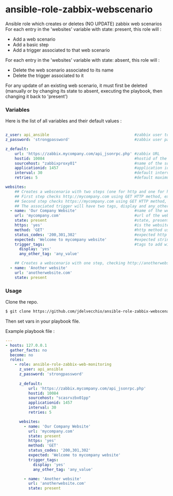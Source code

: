 # ansible-role-zabbix-webscenario

Ansible role which creates or deletes (NO UPDATE) zabbix web scenarios
For each entry in the 'websites' variable with state: present, this role will :

* Add a web scenario
* Add a basic step
* Add a trigger associated to that web scenario

For each entry in the 'websites' variable with state: absent, this role will :
* Delete the web scenario associated to its name
* Delete the trigger associated to it

For any update of an existing web scenario, it must first be deleted (manually or by changing its state to absent, executing the playbook, then changing it back to 'present')

### Variables

Here is the list of all variables and their default values :
```yaml

z_user: api_ansible                                     #zabbix user to authenticate with API, must have access to the z_default.hostid
z_password: 'strongpassword'                            #zabbix user password

z_default:
    url: 'https://zabbix.mycompany.com/api_jsonrpc.php' #zabbix URL
    hostid: 10084                                       #hostid of the sourcehost from where the web scenarios will be executed (must be already created)
    sourcehost: "zabbixproxy01"                         #name of the sourcehost from where the web scenarios will be executed (must be already created)
    applicationid: 1457                                 #application id of the application (category like) (must be already created)
    interval: 30                                        #default interval of execution of the web scenarios
    retries: 5                                          #default maximum number of retries

websites:
    ## Creates a webscenario with two steps (one for http and one for https)
    ## First step checks http://mycompany.com using GET HTTP method, expects 200,301 or 302 as return code, expects string 'Welcome to mycompany website'
    ## Second step checks https://mycompany.com using GET HTTP method, expects 200,301 or 302 as return code, expects string 'Welcome to mycompany website'
    ## The associated trigger will have two tags, display and any_other_tag.
  - name: 'Our Company Website'                         #name of the web scenario
    url: 'mycompany.com'                                #url of the web scenario (DO NOT PUT http(s)://)
    state: present                                      #state, present or absent
    https: 'yes'                                        #is the website in https ? no by default
    method: 'GET'                                       #http method used, GET or HEAD, HEAD by default
    status_codes: '200,301,302'                         #expected http code returned, 200 by default
    expected: 'Welcome to mycompany website'            #expected string on the page, method MUST be GET for this to work
    trigger_tags:                                       #tags to add with the associated trigger
      display: 'yes'
      any_other_tag: 'any_value'

    ## Creates a webscenario with one step, checking http://anotherwebsite.com/ using HEAD HTTP method, expects 200 as return code
  - name: 'Another website'
    url: 'anotherwebsite.com'
    state: present
```

### Usage

Clone the repo.
```bash
$ git clone https://github.com/jdelvecchio/ansible-role-zabbix-webscenario
```
Then set vars in your playbook file.

Example playbook file :

```yaml
---
- hosts: 127.0.0.1
  gather_facts: no
  become: no
  roles:
    - role: ansible-role-zabbix-web-monitoring
      z_user: api_ansible
      z_password: 'strongpassword'
    
      z_default:
          url: 'https://zabbix.mycompany.com/api_jsonrpc.php'
          hostid: 10084
          sourcehost: "scasrvzbx01pp"
          applicationid: 1457
          interval: 30
          retries: 5

      websites:
        - name: 'Our Company Website'
          url: 'mycompany.com'
          state: present
          https: 'yes'
          method: 'GET'
          status_codes: '200,301,302'
          expected: 'Welcome to mycompany website'
          trigger_tags:
            display: 'yes'
            any_other_tag: 'any_value'

        - name: 'Another website'
          url: 'anotherwebsite.com'
          state: present
```
